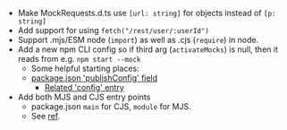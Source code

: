 * Make MockRequests.d.ts use `[url: string]` for objects instead of `[p: string]`
* Add support for using `fetch("/rest/user/:userId")`
* Support .mjs/ESM node (`import`) as well as .cjs (`require`) in node.
* Add a new npm CLI config so if third arg (`activateMocks`) is null, then it reads from e.g. `npm start --mock`
    - Some helpful starting places:
    - [package.json 'publishConfig' field](https://docs.npmjs.com/cli/v7/configuring-npm/package-json#publishconfig)
        + [Related 'config' entry](https://docs.npmjs.com/cli/v7/using-npm/config)
* Add both MJS and CJS entry points
    - package.json `main` for CJS, `module` for MJS.
    - See [ref](https://stackoverflow.com/questions/42708484/what-is-the-module-package-json-field-for/47537198#47537198).
